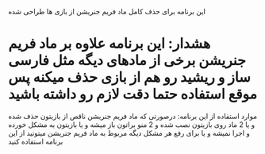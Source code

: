 این برنامه برای حذف کامل ماد فریم جنریشن از بازی ها طراحی شده

هشدار:
این برنامه علاوه بر ماد فریم جنریشن برخی از مادهای دیگه مثل فارسی ساز و ریشید رو هم از بازی حذف میکنه
پس موقع استفاده حتما دقت لازم رو داشته باشید
=====================
موارد استفاده از این برنامه:
درصورتی که ماد فریم جنریشن ناقص از بازیتون حذف شده و یا 2 ماد روی بازیتون نصب شده و 2 منو براتون باز میشه و یا بازیتون به مشکل خورده و اجرا نمیشه و یا برای رفع هر مشکل دیگه مربوط به ماد فریم جنریشن میتونید از این برنامه استفاده کنید

